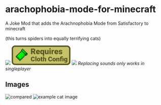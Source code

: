 # arachophobia-mode-for-minecraft

A Joke Mod that adds the Arachnophobia Mode from Satisfactory to minecraft

(this turns spiders into equally terrifying cats)

[<img src="https://i.imgur.com/c1DH9VL.png" style="height:62px;">](https://modrinth.com/mod/fabric-language-kotlin)
[<img src="https://raw.githubusercontent.com/Jab125/Jab125/main/imgs/requiredClothConfig.png" style="height:62px;">](https://curseforge.com/minecraft/mc-mods/cloth-config)
[<img src="https://dl.isxander.dev/badges/suggests-mod-menu.png" style="height:62px;">](https://modrinth.com/mod/modmenu)
*Replacing sounds only works in singleplayer*

## Images

![compared](https://i.imgur.com/hELWIls.png)
![example cat image](https://i.imgur.com/qeKUgat.png)

